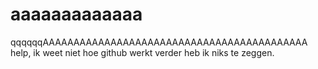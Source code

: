 # aaaaaaaaaaaaa
qqqqqqAAAAAAAAAAAAAAAAAAAAAAAAAAAAAAAAAAAAAAAAAAA
help, ik weet niet hoe github werkt
verder heb ik niks te zeggen.
